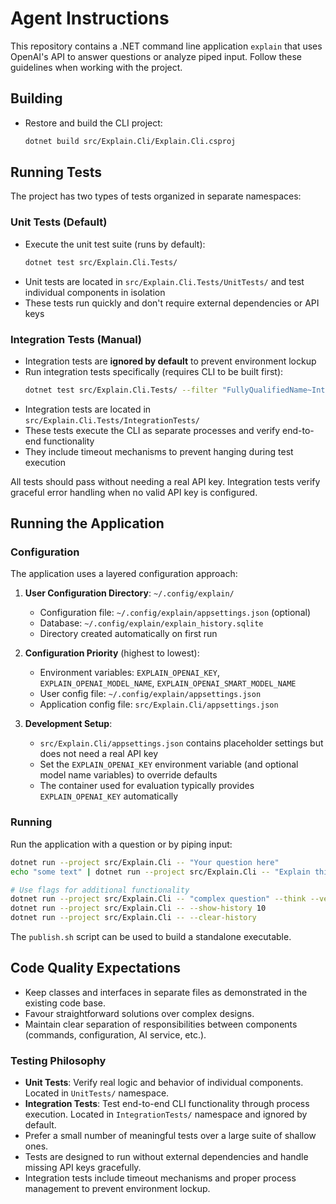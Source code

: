 # Agent Instructions

This repository contains a .NET command line application `explain` that uses OpenAI's API to answer questions or analyze piped input. Follow these guidelines when working with the project.

## Building

- Restore and build the CLI project:

  ```bash
  dotnet build src/Explain.Cli/Explain.Cli.csproj
  ```

## Running Tests

The project has two types of tests organized in separate namespaces:

### Unit Tests (Default)
- Execute the unit test suite (runs by default):
  ```bash
  dotnet test src/Explain.Cli.Tests/
  ```
- Unit tests are located in `src/Explain.Cli.Tests/UnitTests/` and test individual components in isolation
- These tests run quickly and don't require external dependencies or API keys

### Integration Tests (Manual)
- Integration tests are **ignored by default** to prevent environment lockup
- Run integration tests specifically (requires CLI to be built first):
  ```bash
  dotnet test src/Explain.Cli.Tests/ --filter "FullyQualifiedName~IntegrationTests"
  ```
- Integration tests are located in `src/Explain.Cli.Tests/IntegrationTests/` 
- These tests execute the CLI as separate processes and verify end-to-end functionality
- They include timeout mechanisms to prevent hanging during test execution

All tests should pass without needing a real API key. Integration tests verify graceful error handling when no valid API key is configured.

## Running the Application

### Configuration
The application uses a layered configuration approach:

1. **User Configuration Directory**: `~/.config/explain/`
   - Configuration file: `~/.config/explain/appsettings.json` (optional)
   - Database: `~/.config/explain/explain_history.sqlite`
   - Directory created automatically on first run

2. **Configuration Priority** (highest to lowest):
   - Environment variables: `EXPLAIN_OPENAI_KEY`, `EXPLAIN_OPENAI_MODEL_NAME`, `EXPLAIN_OPENAI_SMART_MODEL_NAME`
   - User config file: `~/.config/explain/appsettings.json`
   - Application config file: `src/Explain.Cli/appsettings.json`

3. **Development Setup**:
   - `src/Explain.Cli/appsettings.json` contains placeholder settings but does not need a real API key
   - Set the `EXPLAIN_OPENAI_KEY` environment variable (and optional model name variables) to override defaults
   - The container used for evaluation typically provides `EXPLAIN_OPENAI_KEY` automatically

### Running
Run the application with a question or by piping input:

```bash
dotnet run --project src/Explain.Cli -- "Your question here"
echo "some text" | dotnet run --project src/Explain.Cli -- "Explain this"

# Use flags for additional functionality
dotnet run --project src/Explain.Cli -- "complex question" --think --verbose
dotnet run --project src/Explain.Cli -- --show-history 10
dotnet run --project src/Explain.Cli -- --clear-history
```

The `publish.sh` script can be used to build a standalone executable.

## Code Quality Expectations

- Keep classes and interfaces in separate files as demonstrated in the existing code base.
- Favour straightforward solutions over complex designs.
- Maintain clear separation of responsibilities between components (commands, configuration, AI service, etc.).

### Testing Philosophy

- **Unit Tests**: Verify real logic and behavior of individual components. Located in `UnitTests/` namespace.
- **Integration Tests**: Test end-to-end CLI functionality through process execution. Located in `IntegrationTests/` namespace and ignored by default.
- Prefer a small number of meaningful tests over a large suite of shallow ones.
- Tests are designed to run without external dependencies and handle missing API keys gracefully.
- Integration tests include timeout mechanisms and proper process management to prevent environment lockup.